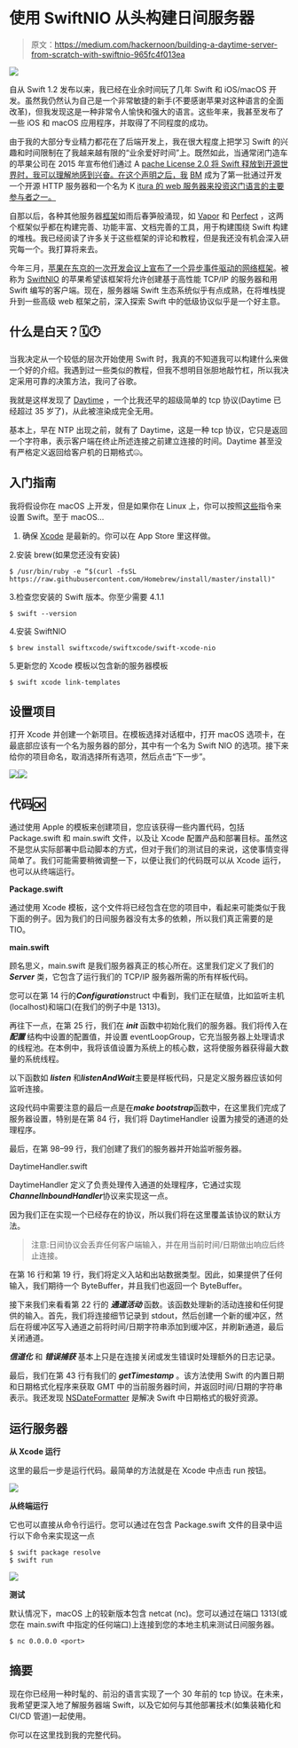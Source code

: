 # 使用 SwiftNIO 从头构建日间服务器

> 原文：<https://medium.com/hackernoon/building-a-daytime-server-from-scratch-with-swiftnio-965fc4f013ea>

![](img/f0a805f2e038f0b9c798271857fd7ff0.png)

自从 Swift 1.2 发布以来，我已经在业余时间玩了几年 Swift 和 iOS/macOS 开发。虽然我仍然认为自己是一个非常敏捷的新手(不要感谢苹果对这种语言的全面改革)，但我发现这是一种非常令人愉快和强大的语言。这些年来，我甚至发布了一些 iOS 和 macOS 应用程序，并取得了不同程度的成功。

由于我的大部分专业精力都花在了后端开发上，我在很大程度上把学习 Swift 的兴趣和时间限制在了我越来越有限的“业余爱好时间”上。既然如此，当通常闭门造车的苹果公司在 2015 年宣布他们通过 A [pache License 2.0 将 Swift 释放到开源世界时，我可以理解地感到兴奋。在这个声明之后，我](https://www.theverge.com/2015/12/3/9842854/apple-swift-open-source-released) [BM](https://www.ibm.com/cloud/swift/swift) 成为了第一批通过开发一个开源 HTTP 服务器和一个名为 K [itura 的 web 服务器来投资这门语言的主要参与者之一。](https://github.com/IBM-Swift/Kitura)

自那以后，各种其他服务器[框架](https://hackernoon.com/tagged/frameworks)如雨后春笋般涌现，如 [Vapor](https://vapor.codes) 和 [Perfect](https://perfect.org) ，这两个框架似乎都在构建完善、功能丰富、文档完善的工具，用于构建围绕 Swift 构建的堆栈。我已经阅读了许多关于这些框架的评论和教程，但是我还没有机会深入研究每一个。我打算将来去。

今年三月，[苹果在东京的一次开发会议上宣布了一个异步事件驱动的网络框架](https://m.imore.com/apple-announces-swiftnio-open-source-framework-network-applications)。被称为 [SwiftNIO](https://hackernoon.com/tagged/swiftnio) 的苹果希望该框架将允许创建基于高性能 TCP/IP 的服务器和用 Swift 编写的客户端。现在，服务器端 Swift 生态系统似乎有点成熟，在将堆栈提升到一些高级 web 框架之前，深入探索 Swift 中的低级协议似乎是一个好主意。

## 什么是白天？🗓🕐

当我决定从一个较低的层次开始使用 Swift 时，我真的不知道我可以构建什么来做一个好的介绍。我遇到过一些类似的教程，但我不想明目张胆地敲竹杠，所以我决定采用可靠的决策方法，我问了谷歌。

我就是这样发现了 [Daytime](https://tools.ietf.org/html/rfc867) ，一个比我还早的超级简单的 tcp 协议(Daytime 已经超过 35 岁了)，从此被渲染成完全无用。

基本上，早在 NTP 出现之前，就有了 Daytime，这是一种 tcp 协议，它只是返回一个字符串，表示客户端在终止所述连接之前建立连接的时间。Daytime 甚至没有严格定义返回给客户机的日期格式🤐。

## 入门指南

我将假设你在 macOS 上开发，但是如果你在 Linux 上，你可以按照[这些](https://swift.org/download/)指令来设置 Swift。至于 macOS…

1.  确保 [Xcode](https://developer.apple.com/xcode/) 是最新的。你可以在 App Store 里这样做。

2.安装 brew(如果您还没有安装)

```
$ /usr/bin/ruby -e “$(curl -fsSL https://raw.githubusercontent.com/Homebrew/install/master/install)"
```

3.检查您安装的 Swift 版本。你至少需要 4.1.1

```
$ swift --version
```

4.安装 SwiftNIO

```
$ brew install swiftxcode/swiftxcode/swift-xcode-nio
```

5.更新您的 Xcode 模板以包含新的服务器模板

```
$ swift xcode link-templates
```

## 设置项目

打开 Xcode 并创建一个新项目。在模板选择对话框中，打开 macOS 选项卡，在最底部应该有一个名为服务器的部分，其中有一个名为 Swift NIO 的选项。接下来给你的项目命名，取消选择所有选项，然后点击“下一步”。

![](img/b836be4e0649736f95e36822bf650e26.png)![](img/eda5f8e4d042ea7faab3d9b726f85789.png)

## 代码🆗

通过使用 Apple 的模板来创建项目，您应该获得一些内置代码，包括 Package.swift 和 main.swift 文件，以及让 Xcode 配置产品和部署目标。虽然这不是您从实际部署中启动脚本的方式，但对于我们的测试目的来说，这使事情变得简单了。我们可能需要稍微调整一下，以便让我们的代码既可以从 Xcode 运行，也可以从终端运行。

**Package.swift**

通过使用 Xcode 模板，这个文件将已经包含在您的项目中，看起来可能类似于我下面的例子。因为我们的日间服务器没有太多的依赖，所以我们真正需要的是 TIO。

**main.swift**

顾名思义，main.swift 是我们服务器真正的核心所在。这里我们定义了我们的 ***Server*** 类，它包含了运行我们的 TCP/IP 服务器所需的所有样板代码。

您可以在第 14 行的***Configuration***struct 中看到，我们正在赋值，比如监听主机(localhost)和端口(在我们的例子中是 1313)。

再往下一点，在第 25 行，我们在 ***init*** 函数中初始化我们的服务器。我们将传入在 ***配置*** 结构中设置的配置值，并设置 eventLoopGroup，它充当服务器上处理请求的线程池。在本例中，我将该值设置为系统上的核心数，这将使服务器获得最大数量的系统线程。

以下函数如 ***listen*** 和***listenAndWait***主要是样板代码，只是定义服务器应该如何监听连接。

这段代码中需要注意的最后一点是在***make bootstrap***函数中，在这里我们完成了服务器设置，特别是在第 84 行，我们将 DaytimeHandler 设置为接受的通道的处理程序。

最后，在第 98–99 行，我们创建了我们的服务器并开始监听服务器。

DaytimeHandler.swift

DaytimeHandler 定义了负责处理传入通道的处理程序，它通过实现***ChannelInboundHandler***协议来实现这一点。

因为我们正在实现一个已经存在的协议，所以我们将在这里覆盖该协议的默认方法。

> 注意:日间协议会丢弃任何客户端输入，并在用当前时间/日期做出响应后终止连接。

在第 16 行和第 19 行，我们将定义入站和出站数据类型。因此，如果提供了任何输入，我们期待一个 ByteBuffer，并且我们也返回一个 ByteBuffer。

接下来我们来看看第 22 行的 ***通道活动*** 函数。该函数处理新的活动连接和任何提供的输入。首先，我们将连接细节记录到 stdout，然后创建一个新的缓冲区，然后在将缓冲区写入通道之前将时间/日期字符串添加到缓冲区，并刷新通道，最后关闭通道。

***信道化*** 和 ***错误捕获*** 基本上只是在连接关闭或发生错误时处理额外的日志记录。

最后，我们在第 43 行有我们的 ***getTimestamp*** 。该方法使用 Swift 的内置日期和日期格式化程序来获取 GMT 中的当前服务器时间，并返回时间/日期的字符串表示。我还发现 [NSDateFormatter](http://nsdateformatter.com/) 是解决 Swift 中日期格式的极好资源。

## 运行服务器

**从 Xcode 运行**

这里的最后一步是运行代码。最简单的方法就是在 Xcode 中点击 run 按钮。

![](img/8635f84f55adf3cfc8ebb7dee99caf8d.png)

**从终端运行**

它也可以直接从命令行运行。您可以通过在包含 Package.swift 文件的目录中运行以下命令来实现这一点

```
$ swift package resolve
$ swift run
```

![](img/7b95d281339a0314b4d9da4509db01b8.png)

**测试**

默认情况下，macOS 上的较新版本包含 netcat (nc)。您可以通过在端口 1313(或您在 main.swift 中指定的任何端口)上连接到您的本地主机来测试日间服务器。

```
$ nc 0.0.0.0 <port>
```

## 摘要

现在你已经用一种时髦的、前沿的语言实现了一个 30 年前的 tcp 协议。在未来，我希望更深入地了解服务器端 Swift，以及它如何与其他部署技术(如集装箱化和 CI/CD 管道)一起使用。

你可以在这里找到我的完整代码。